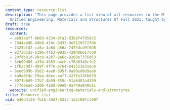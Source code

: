 ```yaml
---
content_type: resource-list
description: 'This page provides a list view of all resources in the MIT course 16.001
  Unified Engineering: Materials and Structures 0f Fall 2021, taught by Raul Radovitzky.'
draft: true
resources:
  content:
  - a693aaff-8b6d-4334-8fa3-d3b8f47958c5
  - 7944a4d8-48b0-41bc-9d33-9e5120572fdb
  - 7425bfd2-ca5a-4a84-a56a-7473dcd9f6d8
  - 8273dcd3-b196-4fb3-9935-429486617cb0
  - 20fdb81d-8bc0-42b7-9a6c-9208e7376d63
  - 8eb09d66-a334-4563-b4cb-c76d0348cfe2
  - 1fb2c9d7-d89f-4f76-a764-842523e318ce
  - 8eed999b-9562-4ae0-995f-0a90ed8d9aab
  - 4a9e8f4c-f9aa-48ec-aaf7-42ffe335b079
  - 8071b6d9-17b7-4b59-855c-51a6d81a4359
  - 777deead-5d00-410d-90e9-0a749a84851c
  website: unified-engineering-materials-and-structures
title: Resource List
uid: b46d4128-fb16-40d7-8233-1d2c09fcc607
---
```

